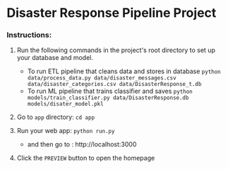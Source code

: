 # Disaster Response Pipeline Project

### Instructions:
1. Run the following commands in the project's root directory to set up your database and model.

    - To run ETL pipeline that cleans data and stores in database
        `python data/process_data.py data/disaster_messages.csv data/disaster_categories.csv data/DisasterResponse_t.db`
    - To run ML pipeline that trains classifier and saves
        `python models/train_classifier.py data/DisasterResponse.db models/disater_model.pkl`

2. Go to `app` directory: `cd app`

3. Run your web app: `python run.py`
    - and then go to : http://localhost:3000
4. Click the `PREVIEW` button to open the homepage
